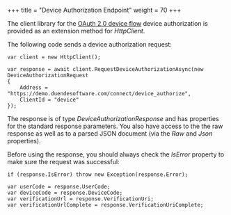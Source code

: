 +++
title = "Device Authorization Endpoint"
weight = 70
+++

The client library for the [OAuth 2.0 device
flow](https://tools.ietf.org/html/rfc7662) device authorization is
provided as an extension method for *HttpClient*.

The following code sends a device authorization request:

```
var client = new HttpClient();

var response = await client.RequestDeviceAuthorizationAsync(new DeviceAuthorizationRequest
{
    Address = "https://demo.duendesoftware.com/connect/device_authorize",
    ClientId = "device"
});
```

The response is of type *DeviceAuthorizationResponse* and has properties
for the standard response parameters. You also have access to the the
raw response as well as to a parsed JSON document (via the *Raw* and
*Json* properties).

Before using the response, you should always check the *IsError*
property to make sure the request was successful:

```
if (response.IsError) throw new Exception(response.Error);

var userCode = response.UserCode;
var deviceCode = response.DeviceCode;
var verificationUrl = response.VerificationUri;
var verificationUrlComplete = response.VerificationUriComplete;
```
